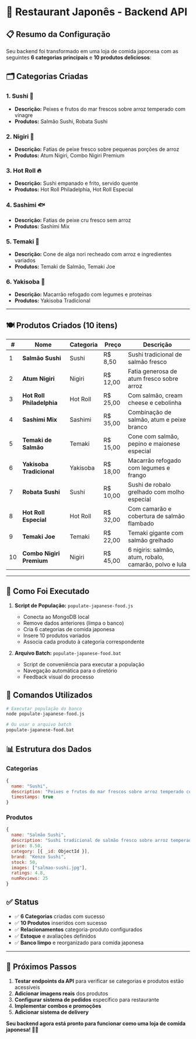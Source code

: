 # 🍱 Restaurant Japonês - Backend API

## 📋 Resumo da Configuração

Seu backend foi transformado em uma loja de comida japonesa com as seguintes **6 categorias principais** e **10 produtos deliciosos**:

## 🗂️ Categorias Criadas

### 1. **Sushi** 🍣
- **Descrição:** Peixes e frutos do mar frescos sobre arroz temperado com vinagre
- **Produtos:** Salmão Sushi, Robata Sushi

### 2. **Nigiri** 🍤
- **Descrição:** Fatias de peixe fresco sobre pequenas porções de arroz  
- **Produtos:** Atum Nigiri, Combo Nigiri Premium

### 3. **Hot Roll** 🔥
- **Descrição:** Sushi empanado e frito, servido quente
- **Produtos:** Hot Roll Philadelphia, Hot Roll Especial

### 4. **Sashimi** 🐟
- **Descrição:** Fatias de peixe cru fresco sem arroz
- **Produtos:** Sashimi Mix

### 5. **Temaki** 🌯
- **Descrição:** Cone de alga nori recheado com arroz e ingredientes variados
- **Produtos:** Temaki de Salmão, Temaki Joe

### 6. **Yakisoba** 🍜
- **Descrição:** Macarrão refogado com legumes e proteínas
- **Produtos:** Yakisoba Tradicional

---

## 🍽️ Produtos Criados (10 itens)

| # | Nome | Categoria | Preço | Descrição |
|---|------|-----------|-------|-----------|
| 1 | **Salmão Sushi** | Sushi | R$ 8,50 | Sushi tradicional de salmão fresco |
| 2 | **Atum Nigiri** | Nigiri | R$ 12,00 | Fatia generosa de atum fresco sobre arroz |
| 3 | **Hot Roll Philadelphia** | Hot Roll | R$ 25,00 | Com salmão, cream cheese e cebolinha |
| 4 | **Sashimi Mix** | Sashimi | R$ 35,00 | Combinação de salmão, atum e peixe branco |
| 5 | **Temaki de Salmão** | Temaki | R$ 15,00 | Cone com salmão, pepino e maionese especial |
| 6 | **Yakisoba Tradicional** | Yakisoba | R$ 18,00 | Macarrão refogado com legumes e frango |
| 7 | **Robata Sushi** | Sushi | R$ 10,00 | Sushi de robalo grelhado com molho especial |
| 8 | **Hot Roll Especial** | Hot Roll | R$ 32,00 | Com camarão e cobertura de salmão flambado |
| 9 | **Temaki Joe** | Temaki | R$ 22,00 | Temaki gigante com salmão grelhado |
| 10 | **Combo Nigiri Premium** | Nigiri | R$ 45,00 | 6 nigiris: salmão, atum, robalo, camarão, polvo e lula |

---

## 🚀 Como Foi Executado

1. **Script de População:** `populate-japanese-food.js`
   - Conecta ao MongoDB local
   - Remove dados anteriores (limpa o banco)
   - Cria 6 categorias de comida japonesa
   - Insere 10 produtos variados
   - Associa cada produto à categoria correspondente

2. **Arquivo Batch:** `populate-japanese-food.bat`
   - Script de conveniência para executar a população
   - Navegação automática para o diretório
   - Feedback visual do processo

## 🔧 Comandos Utilizados

```bash
# Executar população do banco
node populate-japanese-food.js

# Ou usar o arquivo batch
populate-japanese-food.bat
```

## 📊 Estrutura dos Dados

### Categorias
```javascript
{
  name: "Sushi",
  description: "Peixes e frutos do mar frescos sobre arroz temperado com vinagre",
  timestamps: true
}
```

### Produtos
```javascript
{
  name: "Salmão Sushi",
  description: "Sushi tradicional de salmão fresco sobre arroz temperado", 
  price: 8.50,
  category: [{ _id: ObjectId }],
  brand: "Kenzo Sushi",
  stock: 50,
  images: ["salmao-sushi.jpg"],
  ratings: 4.8,
  numReviews: 25
}
```

## ✅ Status

- ✅ **6 Categorias** criadas com sucesso
- ✅ **10 Produtos** inseridos com sucesso  
- ✅ **Relacionamentos** categoria-produto configurados
- ✅ **Estoque** e avaliações definidos
- ✅ **Banco limpo** e reorganizado para comida japonesa

---

## 🎯 Próximos Passos

1. **Testar endpoints da API** para verificar se categorias e produtos estão acessíveis
2. **Adicionar imagens reais** dos produtos 
3. **Configurar sistema de pedidos** específico para restaurante
4. **Implementar combos e promoções** 
5. **Adicionar sistema de delivery**

**Seu backend agora está pronto para funcionar como uma loja de comida japonesa! 🍱🎌**